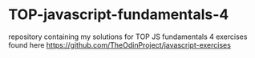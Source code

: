 # TOP-javascript-fundamentals-4
repository containing my solutions for TOP JS fundamentals 4 exercises found here https://github.com/TheOdinProject/javascript-exercises
